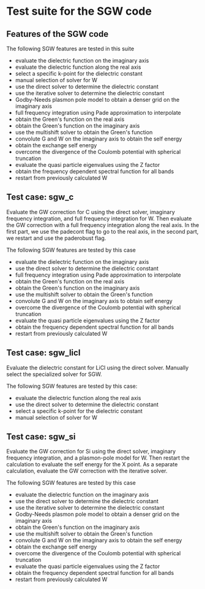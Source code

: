 <!--
 
  This file is part of the Sternheimer-GW code.
  
  Copyright (C) 2010 - 2016 
  Henry Lambert, Martin Schlipf, and Feliciano Giustino
 
  Sternheimer-GW is free software: you can redistribute it and/or modify
  it under the terms of the GNU General Public License as published by
  the Free Software Foundation, either version 3 of the License, or
  (at your option) any later version.
 
  Sternheimer-GW is distributed in the hope that it will be useful,
  but WITHOUT ANY WARRANTY; without even the implied warranty of
  MERCHANTABILITY or FITNESS FOR A PARTICULAR PURPOSE. See the
  GNU General Public License for more details.
 
  You should have received a copy of the GNU General Public License
  along with Sternheimer-GW. If not, see
  http://www.gnu.org/licenses/gpl.html .
 
-->

Test suite for the SGW code
===========================

Features of the SGW code
------------------------

The following SGW features are tested in this suite

* evaluate the dielectric function on the imaginary axis
* evaluate the dielectric function along the real axis
* select a specific k-point for the dielectric constant
* manual selection of solver for W
* use the direct solver to determine the dielectric constant
* use the iterative solver to determine the dielectric constant
* Godby-Needs plasmon pole model to obtain a denser grid on the imaginary axis
* full frequency integration using Pade approximation to interpolate
* obtain the Green's function on the real axis
* obtain the Green's function on the imaginary axis
* use the multishift solver to obtain the Green's function
* convolute G and W on the imaginary axis to obtain the self energy
* obtain the exchange self energy
* overcome the divergence of the Coulomb potential with spherical truncation
* evaluate the quasi particle eigenvalues using the Z factor
* obtain the frequency dependent spectral function for all bands
* restart from previously calculated W

Test case: sgw\_c
-----------------

Evaluate the GW correction for C using the direct solver, imaginary frequency
integration, and full frequency integration for W.
Then evaluate the GW correction with a full frequency integration along the
real axis. In the first part, we use the padecont flag to go to the real axis,
in the second part, we restart and use the paderobust flag.

The following SGW features are tested by this case

* evaluate the dielectric function on the imaginary axis
* use the direct solver to determine the dielectric constant
* full frequency integration using Pade approximation to interpolate
* obtain the Green's function on the real axis
* obtain the Green's function on the imaginary axis
* use the multishift solver to obtain the Green's function
* convolute G and W on the imaginary axis to obtain self energy
* overcome the divergence of the Coulomb potential with spherical truncation
* evaluate the quasi particle eigenvalues using the Z factor
* obtain the frequency dependent spectral function for all bands
* restart from previously calculated W

Test case: sgw\_licl
--------------------

Evaluate the dielectric constant for LiCl using the direct solver. Manually
select the specialized solver for SGW.

The following SGW features are tested by this case:
* evaluate the dielectric function along the real axis
* use the direct solver to determine the dielectric constant
* select a specific k-point for the dielectric constant
* manual selection of solver for W

Test case: sgw\_si
------------------

Evaluate the GW correction for Si using the direct solver, imaginary frequency
integration, and a plasmon-pole model for W. Then restart the calculation to
evaluate the self energy for the X point.
As a separate calculation, evaluate the GW correction with the iterative solver.

The following SGW features are tested by this case

* evaluate the dielectric function on the imaginary axis
* use the direct solver to determine the dielectric constant
* use the iterative solver to determine the dielectric constant
* Godby-Needs plasmon pole model to obtain a denser grid on the imaginary axis
* obtain the Green's function on the imaginary axis
* use the multishift solver to obtain the Green's function
* convolute G and W on the imaginary axis to obtain the self energy
* obtain the exchange self energy
* overcome the divergence of the Coulomb potential with spherical truncation
* evaluate the quasi particle eigenvalues using the Z factor
* obtain the frequency dependent spectral function for all bands
* restart from previously calculated W
